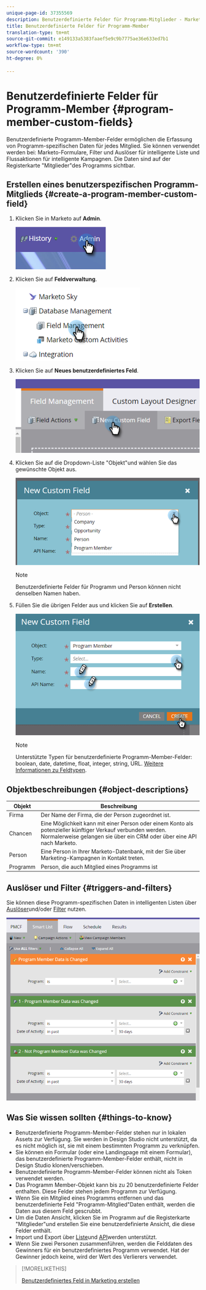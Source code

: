```yaml
---
unique-page-id: 37355569
description: Benutzerdefinierte Felder für Programm-Mitglieder - Marketing-Dokumente - Produktdokumentation
title: Benutzerdefinierte Felder für Programm-Member
translation-type: tm+mt
source-git-commit: e149133a5383faaef5e9c9b7775ae36e633ed7b1
workflow-type: tm+mt
source-wordcount: '390'
ht-degree: 0%

---
```



# Benutzerdefinierte Felder für Programm-Member {#program-member-custom-fields}

Benutzerdefinierte Programm-Member-Felder ermöglichen die Erfassung von Programm-spezifischen Daten für jedes Mitglied. Sie können verwendet werden bei: Marketo-Formulare, Filter und Auslöser für intelligente Liste und Flussaktionen für intelligente Kampagnen. Die Daten sind auf der Registerkarte &quot;Mitglieder&quot;des Programms sichtbar.

## Erstellen eines benutzerspezifischen Programm-Mitglieds {#create-a-program-member-custom-field}

1. Klicken Sie in Marketo auf **Admin**.

   ![](assets/one.png)

1. Klicken Sie auf **Feldverwaltung**.

   ![](assets/two.png)

1. Klicken Sie auf **Neues benutzerdefiniertes Feld**.

   ![](assets/three.png)

1. Klicken Sie auf die Dropdown-Liste &quot;Objekt&quot;und wählen Sie das gewünschte Objekt aus.

   ![](assets/four.png)

   >[!NOTE]
   >
   >Benutzerdefinierte Felder für Programm und Person können nicht denselben Namen haben.

1. Füllen Sie die übrigen Felder aus und klicken Sie auf **Erstellen**.

   ![](assets/five.png)

   >[!NOTE]
   >
   >Unterstützte Typen für benutzerdefinierte Programm-Member-Felder: boolean, date, datetime, float, integer, string, URL. [Weitere Informationen zu Feldtypen](http://docs.marketo.com/x/Wwgt).

## Objektbeschreibungen {#object-descriptions}

| Objekt | Beschreibung |
|---|---|
| Firma | Der Name der Firma, die der Person zugeordnet ist. |
| Chancen | Eine Möglichkeit kann mit einer Person oder einem Konto als potenzieller künftiger Verkauf verbunden werden. Normalerweise gelangen sie über ein CRM oder über eine API nach Marketo. |
| Person | Eine Person in Ihrer Marketo-Datenbank, mit der Sie über Marketing-Kampagnen in Kontakt treten. |
| Programm | Person, die auch Mitglied eines Programms ist |

## Auslöser und Filter {#triggers-and-filters}

Sie können diese Programm-spezifischen Daten in intelligenten Listen über [Auslöser](http://docs.marketo.com/x/PoAR)und/oder [Filter](http://docs.marketo.com/x/2YAI) nutzen.

![](assets/six.png)

## Was Sie wissen sollten {#things-to-know}

* Benutzerdefinierte Programm-Member-Felder stehen nur in lokalen Assets zur Verfügung. Sie werden in Design Studio nicht unterstützt, da es nicht möglich ist, sie mit einem bestimmten Programm zu verknüpfen.
* Sie können ein Formular (oder eine Landingpage mit einem Formular), das benutzerdefinierte Programm-Member-Felder enthält, nicht in Design Studio klonen/verschieben.
* Benutzerdefinierte Programm-Member-Felder können nicht als Token verwendet werden.
* Das Programm Member-Objekt kann bis zu 20 benutzerdefinierte Felder enthalten. Diese Felder stehen jedem Programm zur Verfügung.
* Wenn Sie ein Mitglied eines Programms entfernen und das benutzerdefinierte Feld &quot;Programm-Mitglied&quot;Daten enthält, werden die Daten aus diesem Feld gescrubbt.
* Um die Daten Ansicht, klicken Sie im Programm auf die Registerkarte &quot;Mitglieder&quot;und erstellen Sie eine benutzerdefinierte Ansicht, die diese Felder enthält.
* Import und Export über [Liste](http://docs.marketo.com/x/egAk)und [API](http://developers.marketo.com/)werden unterstützt.
* Wenn Sie zwei Personen zusammenführen, werden die Felddaten des Gewinners für ein benutzerdefiniertes Programm verwendet. Hat der Gewinner jedoch keine, wird der Wert des Verlierers verwendet.

>[!MORELIKETHIS]
>
>[Benutzerdefiniertes Feld in Marketing erstellen](../../../../product-docs/administration/field-management/create-a-custom-field-in-marketo.md)

